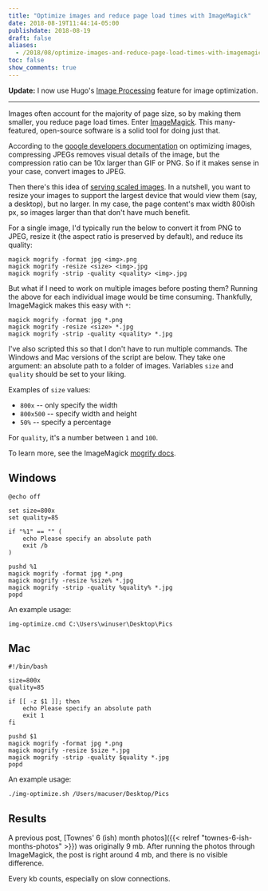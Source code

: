 ```yaml
---
title: "Optimize images and reduce page load times with ImageMagick"
date: 2018-08-19T11:44:14-05:00
publishdate: 2018-08-19
draft: false
aliases:
  - /2018/08/optimize-images-and-reduce-page-load-times-with-imagemagick/
toc: false
show_comments: true
---
```


**Update:** I now use Hugo's [Image Processing](https://gohugo.io/content-management/image-processing/) feature for image optimization.  

---

Images often account for the majority of page size, so by making them smaller, you reduce page load times. Enter [ImageMagick](https://www.imagemagick.org/script/index.php). This many-featured, open-source software is a solid tool for doing just that. 

According to the [google developers documentation](https://developers.google.com/speed/docs/insights/OptimizeImages) on optimizing images, compressing JPEGs removes visual details of the image, but the compression ratio can be 10x larger than GIF or PNG. So if it makes sense in your case, convert images to JPEG. 

Then there's this idea of [serving scaled images](https://gtmetrix.com/serve-scaled-images.html). In a nutshell, you want to resize your images to support the largest device that would view them (say, a desktop), but no larger. In my case, the page content's max width 800ish px, so images larger than that don't have much benefit. 

For a single image, I'd typically run the below to convert it from PNG to JPEG, resize it (the aspect ratio is preserved by default), and reduce its quality:

```
magick mogrify -format jpg <img>.png
magick mogrify -resize <size> <img>.jpg
magick mogrify -strip -quality <quality> <img>.jpg
```

But what if I need to work on multiple images before posting them? Running the above for each individual image would be time consuming. Thankfully, ImageMagick makes this easy with `*`:

```
magick mogrify -format jpg *.png
magick mogrify -resize <size> *.jpg
magick mogrify -strip -quality <quality> *.jpg
```

I've also scripted this so that I don't have to run multiple commands. The Windows and Mac versions of the script are below. They take one argument: an absolute path to a folder of images. Variables `size` and `quality` should be set to your liking. 

Examples of `size` values:

* `800x` -- only specify the width
* `800x500` -- specify width and height
* `50%` -- specify a percentage

For `quality`, it's a number between `1` and `100`. 

To learn more, see the ImageMagick [mogrify docs](https://imagemagick.org/script/mogrify.php). 

## Windows

```
@echo off

set size=800x
set quality=85

if "%1" == "" (
    echo Please specify an absolute path
    exit /b 
) 

pushd %1
magick mogrify -format jpg *.png
magick mogrify -resize %size% *.jpg
magick mogrify -strip -quality %quality% *.jpg
popd
```

An example usage:

```
img-optimize.cmd C:\Users\winuser\Desktop\Pics
```

## Mac

```
#!/bin/bash

size=800x
quality=85

if [[ -z $1 ]]; then
    echo Please specify an absolute path
    exit 1
fi

pushd $1
magick mogrify -format jpg *.png
magick mogrify -resize $size *.jpg
magick mogrify -strip -quality $quality *.jpg
popd
```

An example usage:

```
./img-optimize.sh /Users/macuser/Desktop/Pics
```

## Results

A previous post, [Townes' 6 (ish) month photos]({{< relref "townes-6-ish-months-photos" >}}) was originally 9 mb. After running the photos through ImageMagick, the post is right around 4 mb, and there is no visible difference.  

Every kb counts, especially on slow connections.

